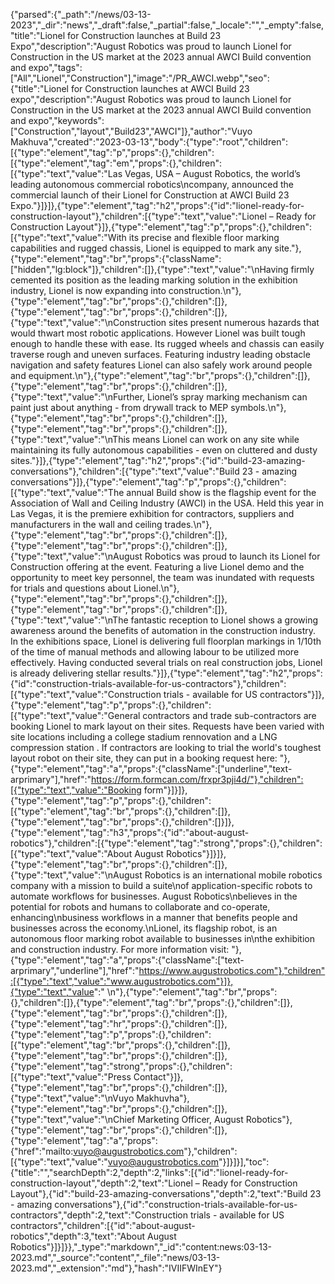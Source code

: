 {"parsed":{"_path":"/news/03-13-2023","_dir":"news","_draft":false,"_partial":false,"_locale":"","_empty":false,"title":"Lionel for Construction launches at Build 23 Expo","description":"August Robotics was proud to launch Lionel for Construction in the US market at the 2023 annual AWCI Build convention and expo","tags":["All","Lionel","Construction"],"image":"/PR_AWCI.webp","seo":{"title":"Lionel for Construction launches at AWCI Build 23 expo","description":"August Robotics was proud to launch Lionel for Construction in the US market at the 2023 annual AWCI Build convention and expo","keywords":["Construction","layout","Build23","AWCI"]},"author":"Vuyo Makhuva","created":"2023-03-13","body":{"type":"root","children":[{"type":"element","tag":"p","props":{},"children":[{"type":"element","tag":"em","props":{},"children":[{"type":"text","value":"Las Vegas, USA – August Robotics, the world’s leading autonomous commercial robotics\ncompany, announced the commercial launch of their Lionel for Construction at AWCI Build 23 Expo."}]}]},{"type":"element","tag":"h2","props":{"id":"lionel-ready-for-construction-layout"},"children":[{"type":"text","value":"Lionel – Ready for Construction Layout"}]},{"type":"element","tag":"p","props":{},"children":[{"type":"text","value":"With its precise and flexible floor marking capabilities and rugged chassis, Lionel is equipped to mark any site."},{"type":"element","tag":"br","props":{"className":["hidden","lg:block"]},"children":[]},{"type":"text","value":"\nHaving firmly cemented its position as the leading marking solution in the exhibition industry, Lionel is now expanding into construction.\n"},{"type":"element","tag":"br","props":{},"children":[]},{"type":"element","tag":"br","props":{},"children":[]},{"type":"text","value":"\nConstruction sites present numerous hazards that would thwart most robotic applications. However Lionel was built tough enough to handle these with ease. Its rugged wheels and chassis can easily traverse rough and uneven surfaces. Featuring industry leading obstacle navigation and safety features Lionel can also safely work around people and equipment.\n"},{"type":"element","tag":"br","props":{},"children":[]},{"type":"element","tag":"br","props":{},"children":[]},{"type":"text","value":"\nFurther, Lionel’s spray marking mechanism can paint just about anything - from drywall track to MEP symbols.\n"},{"type":"element","tag":"br","props":{},"children":[]},{"type":"element","tag":"br","props":{},"children":[]},{"type":"text","value":"\nThis means Lionel can work on any site while maintaining its fully autonomous capabilities - even on cluttered and dusty sites."}]},{"type":"element","tag":"h2","props":{"id":"build-23-amazing-conversations"},"children":[{"type":"text","value":"Build 23 - amazing conversations"}]},{"type":"element","tag":"p","props":{},"children":[{"type":"text","value":"The annual Build show is the flagship event for the Association of Wall and Ceiling Industry (AWCI) in the USA. Held this year in Las Vegas, it is the premiere exhibition for contractors, suppliers and manufacturers in the wall and ceiling trades.\n"},{"type":"element","tag":"br","props":{},"children":[]},{"type":"element","tag":"br","props":{},"children":[]},{"type":"text","value":"\nAugust Robotics was proud to launch its Lionel for Construction offering at the event. Featuring a live Lionel demo and the opportunity to meet key personnel, the team was inundated with requests for trials and questions about Lionel.\n"},{"type":"element","tag":"br","props":{},"children":[]},{"type":"element","tag":"br","props":{},"children":[]},{"type":"text","value":"\nThe fantastic reception to Lionel shows a growing awareness around the benefits of automation in the construction industry. In the exhibitions space, Lionel is delivering full floorplan markings in 1/10th of the time of manual methods and allowing labour to be utilized more effectively. Having conducted several trials on real construction jobs, Lionel is already delivering stellar results."}]},{"type":"element","tag":"h2","props":{"id":"construction-trials-available-for-us-contractors"},"children":[{"type":"text","value":"Construction trials - available for US contractors"}]},{"type":"element","tag":"p","props":{},"children":[{"type":"text","value":"General contractors and trade sub-contractors are booking Lionel to mark layout on their sites. Requests have been varied with site locations including a college stadium rennovation and a LNG compression station . If contractors are looking to trial the world's toughest layout robot on their site, they can put in a booking request here: "},{"type":"element","tag":"a","props":{"className":["underline","text-arprimary"],"href":"https://form.formcan.com/frxpr3pji4d/"},"children":[{"type":"text","value":"Booking form"}]}]},{"type":"element","tag":"p","props":{},"children":[{"type":"element","tag":"br","props":{},"children":[]},{"type":"element","tag":"br","props":{},"children":[]}]},{"type":"element","tag":"h3","props":{"id":"about-august-robotics"},"children":[{"type":"element","tag":"strong","props":{},"children":[{"type":"text","value":"About August Robotics"}]}]},{"type":"element","tag":"br","props":{},"children":[]},{"type":"text","value":"\nAugust Robotics is an international mobile robotics company with a mission to build a suite\nof application-specific robots to automate workflows for businesses. August Robotics\nbelieves in the potential for robots and humans to collaborate and co-operate, enhancing\nbusiness workflows in a manner that benefits people and businesses across the economy.\nLionel, its flagship robot, is an autonomous floor marking robot available to businesses in\nthe exhibition and construction industry. For more information visit: "},{"type":"element","tag":"a","props":{"className":["text-arprimary","underline"],"href":"https://www.augustrobotics.com"},"children":[{"type":"text","value":"www.augustrobotics.com"}]},{"type":"text","value":" \n"},{"type":"element","tag":"br","props":{},"children":[]},{"type":"element","tag":"br","props":{},"children":[]},{"type":"element","tag":"br","props":{},"children":[]},{"type":"element","tag":"hr","props":{},"children":[]},{"type":"element","tag":"p","props":{},"children":[{"type":"element","tag":"br","props":{},"children":[]},{"type":"element","tag":"br","props":{},"children":[]},{"type":"element","tag":"strong","props":{},"children":[{"type":"text","value":"Press Contact"}]},{"type":"element","tag":"br","props":{},"children":[]},{"type":"text","value":"\nVuyo Makhuvha"},{"type":"element","tag":"br","props":{},"children":[]},{"type":"text","value":"\nChief Marketing Officer, August Robotics"},{"type":"element","tag":"br","props":{},"children":[]},{"type":"element","tag":"a","props":{"href":"mailto:vuyo@augustrobotics.com"},"children":[{"type":"text","value":"vuyo@augustrobotics.com"}]}]}],"toc":{"title":"","searchDepth":2,"depth":2,"links":[{"id":"lionel-ready-for-construction-layout","depth":2,"text":"Lionel – Ready for Construction Layout"},{"id":"build-23-amazing-conversations","depth":2,"text":"Build 23 - amazing conversations"},{"id":"construction-trials-available-for-us-contractors","depth":2,"text":"Construction trials - available for US contractors","children":[{"id":"about-august-robotics","depth":3,"text":"About August Robotics"}]}]}},"_type":"markdown","_id":"content:news:03-13-2023.md","_source":"content","_file":"news/03-13-2023.md","_extension":"md"},"hash":"IVIIFWInEY"}